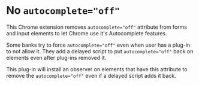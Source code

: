 # No `autocomplete="off"`

This Chrome extension removes `autocomplete="off"` attribute from forms and input elements to let Chrome use it's Autocomplete features.

Some banks try to force `autocomplete="off"` even when user has a plug-in to not allow it. They add a delayed script to put `autocomplete="off"` back on elements even after plug-ins removed it. 

This plug-in will install an observer on elements that have this attribute to remove the `autocomplete="off"` even if a delayed script adds it back. 

